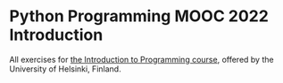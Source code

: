 # Python Programming MOOC 2022 Introduction

All exercises for [the Introduction to Programming course](https://programming-22.mooc.fi), offered by the University of Helsinki, Finland.


